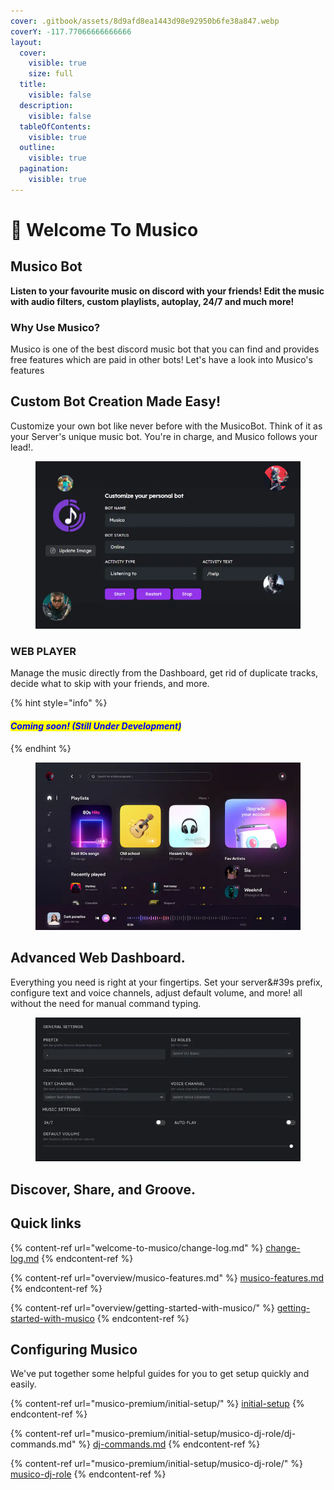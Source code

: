 ```yaml
---
cover: .gitbook/assets/8d9afd8ea1443d98e92950b6fe38a847.webp
coverY: -117.77066666666666
layout:
  cover:
    visible: true
    size: full
  title:
    visible: false
  description:
    visible: false
  tableOfContents:
    visible: true
  outline:
    visible: true
  pagination:
    visible: true
---
```


# 👋 Welcome To Musico

## Musico Bot

**Listen to your favourite music on discord with your friends! Edit the music with audio filters, custom playlists, autoplay, 24/7 and much more!**

### Why Use Musico?

Musico is one of the best discord music bot that you can find and provides free features which are paid in other bots! Let's have a look into Musico's features

## Custom Bot Creation Made Easy!

Customize your own bot like never before with the MusicoBot. Think of it as your Server's unique music bot. You're in charge, and Musico follows your lead!.

<figure><img src=".gitbook/assets/custombot.webp" alt=""><figcaption></figcaption></figure>

### WEB PLAYER

Manage the music directly from the Dashboard, get rid of duplicate tracks, decide what to skip with your friends, and more.

{% hint style="info" %}
#### _<mark style="color:blue;">Coming soon! (Still Under Development)</mark>_
{% endhint %}

<figure><img src=".gitbook/assets/player-demo.webp" alt=""><figcaption></figcaption></figure>

## Advanced Web Dashboard.

Everything you need is right at your fingertips. Set your server\&#39s prefix, configure text and voice channels, adjust default volume, and more! all without the need for manual command typing.

<figure><img src=".gitbook/assets/dashboard.webp" alt=""><figcaption></figcaption></figure>

## &#x20;                           Discover, Share, and Groove.

## Quick links

{% content-ref url="welcome-to-musico/change-log.md" %}
[change-log.md](welcome-to-musico/change-log.md)
{% endcontent-ref %}

{% content-ref url="overview/musico-features.md" %}
[musico-features.md](overview/musico-features.md)
{% endcontent-ref %}

{% content-ref url="overview/getting-started-with-musico/" %}
[getting-started-with-musico](overview/getting-started-with-musico/)
{% endcontent-ref %}

## Configuring Musico&#x20;

We've put together some helpful guides for you to get setup quickly and easily.

{% content-ref url="musico-premium/initial-setup/" %}
[initial-setup](musico-premium/initial-setup/)
{% endcontent-ref %}

{% content-ref url="musico-premium/initial-setup/musico-dj-role/dj-commands.md" %}
[dj-commands.md](musico-premium/initial-setup/musico-dj-role/dj-commands.md)
{% endcontent-ref %}

{% content-ref url="musico-premium/initial-setup/musico-dj-role/" %}
[musico-dj-role](musico-premium/initial-setup/musico-dj-role/)
{% endcontent-ref %}
